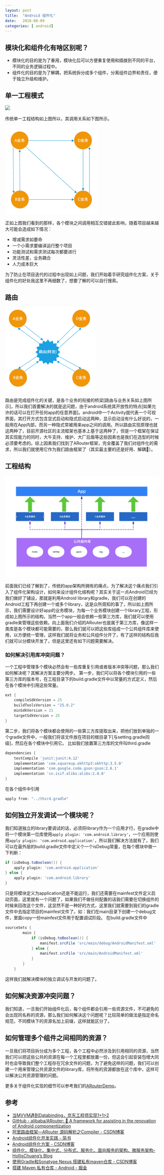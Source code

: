 ```yaml
---
layout: post
title:  "Android 组件化"
date:   2018-08-09
categories: [ android]
---
```



## 模块化和组件化有啥区别呢？
- 模块化的目的是为了重用，模块化后可以方便重复使用和插拨到不同的平台，不同的业务逻辑过程中。
- 组件化的目的是为了解耦，把系统拆分成多个组件，分离组件边界和责任，便于独立升级和维护。

## 单一工程模式

![](/static/img/posts/WX20180807-112040@2x.png)

传统单一工程结构如上图所以，其调用关系如下图所示。

![](/static/img/posts/20170522210912111.png)

正如上图我们看到的那样，各个模块之间调用相互交错彼此影响，随着项目越来越大可能会造成如下情况：

- 增减需求如要命
- 一个小需求要编译运行整个项目
- 功能测试和需求测试每次都要进行
- 灵活性差，业务耦合
- 人力成本巨大

为了防止在项目迭代的过程中出现如上问题，我们开始着手研究组件化方案，关于组件化的好处我这里不再细数了，想要了解的可以自行搜索。

## 路由

![](/static/img/posts/20170522212705133.png)

路由是完成组件化的关键，是各个业务的衔接的桥梁[路由与业务关系如上图所示]，所以我们首要解决的就是这问题，由于android系统其开放性的特点[如果允许的话可以在打开任何app的任意界面]。android中一个Activity就代表一个可视界面，其打开方式包含显式启动和隐式启动这两种，显示启动没有什么好说的，一般用在App内部，而另一种隐式常被用来app之间的调用。所以路由实现原理也就这两种了，目前开源社区的主流框架也基本上基于这两种了，但是一个框架在保证其实现能力的同时，大牛支持、维护、大厂后盾等这些因素也是我们在选型的时候必须要考虑的。综上因素我们找到了ARouter框架，完全覆盖了我们对组件化的需求，所以我们就使用它作为我们路由框架了（其实最主要的还是好用、解耦🍻）。

## 工程结构

![](/static/img/posts/2018-08-02-17-04-37.png)

前面我们已经了解到了，传统的app架构所拥有的痛点，为了解决这个痛点我们引入了组件化架构设计，如何来设计组件化结构呢？其实关于这一点Android已经为我们做好了铺设，那就是利用Android library和gradle，我们可以在创建的Android工程下再创建一个或多个library，这是众所周知的事了，所以如上图所示，我们需要设计好app的业务模块，为每一个业务模块创建一个library工程，形成如上图所示的结构，当然一个app一般会依赖一些第三方库，我们就可以使用gradle来管理这些依赖。向上面我们介绍的ARouter也是属于第三方库，像这样一类库是各个模块都可能需要的，那么我们就可以把这些库组成一个公共组件库来使用，以方便统一管理，这样我们就将业务和公共组件分开了，有了这样的结构后我们就可以分模块开发了，但是这里还有如下问题需要解决。

### 如何解决引用库冲突问题？

一个工程中管理多个模块必然会有一些库重复引用或者版本冲突等问题，那么我们如何解决呢？其解决方案主要分两步。
第一步，我们可以将各个模块引用的一些第三方库的版本号，在工程目录下的build.gradle文件中以常量的方式定义，然后在各个模块中引用这些常量。

```Groovy
ext {
    compileSdkVersion = 25
    buildToolsVersion = "25.0.2"
    minSdkVersion = 21
    targetSdkVersion = 25
}
```

第二步，我们将各个模块都会使用的一些第三方库提取出来，把他们放到单独的一个gradle文件中，一般我们将该文件放在项目的根目录下[与setting.gradle同级]，然后在各个模块中引用它。
比如我们放置第三方库的文件叫third.gradle

```Groovy
dependencies {
    testCompile 'junit:junit:4.12'
    implementation 'com.squareup.okhttp3:okhttp:3.5.0'
    implementation 'com.google.code.gson:gson:2.6.1'
    implementation 'cn.isif.alibs:alibs:2.0.0'
}
```

在各个组件中引用

```groovy
apply from: "../third.gradle"
```

## 如何独立开发调试一个模块呢？

我们知道独立的library要调试的话，必须将library作为一个应用才行，在gradle中将一个模块第一位库使用`apply plugin: 'com.android.library'`，一个应用则使用`apply plugin: 'com.android.application'`，所以我们解决方法就有了，我们可以在最外层的build.gradle文件中定义个一个isDebug常量，在每个模块中做一下判断：
```groovy
if (isDebug.toBoolean()) {
    apply plugin: 'com.android.application'
} else {
    apply plugin: 'com.android.library'
}
```

只是将模块定义为application还是不能运行，我们还需要在mainfest文件定义启动页面，这里就有一个问题了，如果我们不做任何配置的话我们需要在切换组件的时候来回改这个文件，这显然不是一种好的方式，这里我们就需要到我们的gradle文件中去指定项目的mainfest文件了。如：我们在main目录下创建一个debug文件，里面copy一份mainfest文件用于配置调试阶段。
在build.gradle文件中

```groovy
sourceSets {
        main {
            if (isDebug.toBoolean()) {
                manifest.srcFile 'src/main/debug/AndroidManifest.xml'
            } else {
                manifest.srcFile 'src/main/AndroidManifest.xml'
            }
        }
    }
```

这样我们就解决模块的独立调试与开发的问题了。

## 如何解决资源冲突问题？

我们知道，一旦我们开始组件化后，每个组件都会引用一些资源文件，不可避免的会出现同名称的资源，那么我们如何解决这个问题呢？比较简单的做法是指定命名规范，不同模块下的资源名加上前缀，这样就能区分了。

## 如何管理多个组件之间相同的资源？

一旦我们将项目拆分成为多个工程，各个工程中必然涉及到引用相同的资源，当然我们可以把这些公共的资源在每一个工程里都放置一份，但这会引起安装包增大同时也会导致我们整个工程存在冗余文件的问题，为了避免这样的问题，我们可以创建一个用来管理公共资源文件的library库，将所有的资源都放在这个库中，这样可以解决公共资源管理的问题。


更多关于组件化实现的细节可以参考我们的[ARouterDemo](https://github.com/uncle404/ArouterDemo)。


## 参考

- [当MVVM遇到Databinding，京东工程师实现1+1>2](https://mp.weixin.qq.com/s/ceHY88Itew8w5wYiNOYwtg)
- [GitHub - alibaba/ARouter: 💪 A framework for assisting in the renovation of Android componentization](https://github.com/alibaba/ARouter)
- [阿里路由框架—ARouter 源码解析之Compiler - CSDN博客](https://blog.csdn.net/crazy1235/article/details/77126904)
- [Android组件化开发实践 - 简书](https://www.jianshu.com/p/186fa07fc48a)
- [Android组件化方案 - CSDN博客](https://blog.csdn.net/guiying712/article/details/55213884)
- [组件化、模块化、集中式、分布式、服务化、面向服务的架构、微服务架构-HollisChuang’s Blog](http://www.hollischuang.com/archives/1628)
- [使用Gradle和Sonatype Nexus 搭建私有maven仓库 - CSDN博客](https://blog.csdn.net/u011974987/article/details/52372185)
- [搭建 Maven 私有仓库 - Android - 掘金](https://juejin.im/entry/58eb3e3da22b9d0058aafc28)





